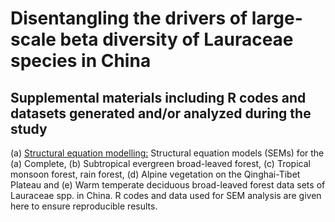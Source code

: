 # Disentangling the drivers of large-scale beta diversity of Lauraceae species in China

## Supplemental materials including R codes and datasets generated and/or analyzed during the study

(a) [Structural equation modelling:](https://github.com/optiforziyan/Beta_divesity_Lauraceae_2021/tree/main/Structural%20equation%20models) 
Structural equation models (SEMs) for the (a) Complete, (b) Subtropical evergreen broad-leaved forest, (c) Tropical monsoon forest, rain forest, (d) Alpine vegetation on the Qinghai-Tibet Plateau and (e) Warm temperate deciduous broad-leaved forest data sets of Lauraceae spp. in China. R codes and data used for SEM analysis are given here to ensure reproducible results.






